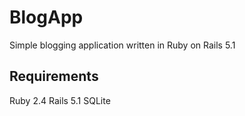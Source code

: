 # BlogApp
Simple blogging application written in Ruby on Rails 5.1

## Requirements
Ruby 2.4
Rails 5.1
SQLite

